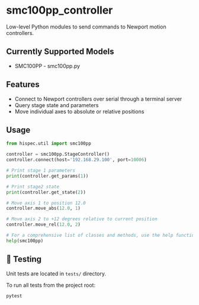 # smc100pp_controller

Low-level Python modules to send commands to Newport motion controllers.

## Currently Supported Models
- SMC100PP - smc100pp.py

## Features
- Connect to Newport controllers over serial through a terminal server
- Query stage state and parameters
- Move individual axes to absolute or relative positions

## Usage

```python
from hispec.util import smc100pp

controller = smc100pp.StageController()
controller.connect(host='192.168.29.100', port=10006)

# Print stage 1 parameters
print(controller.get_params(1))

# Print stage2 state
print(controller.get_state(2))

# Move axis 1 to position 12.0
controller.move_abs(12.0, 1)

# Move axis 2 to +12 degrees relative to current position
controller.move_rel(12.0, 2)

# For a comprehensive list of classes and methods, use the help function
help(smc100pp)

```

## 🧪 Testing
Unit tests are located in `tests/` directory.

To run all tests from the project root:

```bash
pytest
```